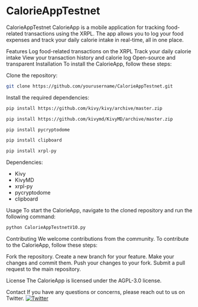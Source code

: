 # CalorieAppTestnet

CalorieAppTestnet
CalorieApp is a mobile application for tracking food-related transactions using the XRPL. The app allows you to log your food expenses and track your daily calorie intake in real-time, all in one place.

Features
Log food-related transactions on the XRPL
Track your daily calorie intake
View your transaction history and calorie log
Open-source and transparent
Installation
To install the CalorieApp, follow these steps:

Clone the repository:
```bash
git clone https://github.com/yourusername/CalorieAppTestnet.git
```

Install the required dependencies:
```bash
pip install https://github.com/kivy/kivy/archive/master.zip
```
```bash
pip install https://github.com/kivymd/KivyMD/archive/master.zip
```
```bash
pip install pycryptodome
```
```bash
pip install clipboard
```
```bash
pip install xrpl-py
```
Dependencies:
* Kivy
* KivyMD
* xrpl-py
* pycryptodome
* clipboard

Usage
To start the CalorieApp, navigate to the cloned repository and run the following command:
```bash
python CalorieAppTestnetV10.py
```
Contributing
We welcome contributions from the community. To contribute to the CalorieApp, follow these steps:

Fork the repository.
Create a new branch for your feature.
Make your changes and commit them.
Push your changes to your fork.
Submit a pull request to the main repository.

License
The CalorieApp is licensed under the AGPL-3.0 license.

Contact
If you have any questions or concerns, please reach out to us on Twitter.
[![Twitter](https://img.shields.io/twitter/follow/CalorieToken?label=follow&logo=twitter&style=flat&color=brightgreen)](https://twitter.com/CalorieToken)
